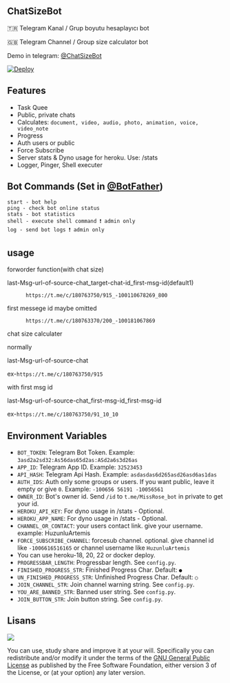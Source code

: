 ## ChatSizeBot

🇹🇷 Telegram Kanal / Grup boyutu hesaplayıcı bot

🇬🇧 Telegram Channel / Group size calculator bot

Demo in telegram: [@ChatSizeBot](https://t.me/ChatSizeBot)

[![Deploy](https://www.herokucdn.com/deploy/button.svg)](https://heroku.com/deploy?template=https://github.com/HuzunluArtemis/ChatSizeBot)

## Features

- Task Quee
- Public, private chats
- Calculates: `document, video, audio, photo, animation, voice, video_note`
- Progress
- Auth users or public
- Force Subscribe
- Server stats & Dyno usage for heroku. Use: /stats
- Logger, Pinger, Shell executer

## Bot Commands (Set in [@BotFather](https://t.me/BotFather))

```
start - bot help
ping - check bot online status
stats - bot statistics
shell - execute shell command ❗ admin only
log - send bot logs ❗ admin only
```
## usage

forworder function(with chat size)

   last-Msg-url-of-source-chat_target-chat-id_first-msg-id(default1)
   
          https://t.me/c/180763750/915_-100110678269_800 
      
   first messege id maybe omitted
   
          https://t.me/c/180763370/200_-100181067869
      
      
chat size calculater

   normally
   
   last-Msg-url-of-source-chat
   
   ex-```https://t.me/c/180763750/915```
   
   with first msg id
   
   last-Msg-url-of-source-chat_first-msg-id_first-msg-id
   
   ex-```https://t.me/c/180763750/91_10_10```
   
   
   
## Environment Variables

- `BOT_TOKEN`: Telegram Bot Token. Example: `3asd2a2sd32:As56das65d2as:ASd2a6s3d26as`
- `APP_ID`: Telegram App ID. Example: `32523453`
- `API_HASH`: Telegram Api Hash. Example: `asdasdas6d265asd26asd6as1das`
- `AUTH_IDS`: Auth only some groups or users. If you want public, leave it empty or give `0`. Example: `-100656 56191 -10056561`
- `OWNER_ID`: Bot's owner id. Send `/id` to `t.me/MissRose_bot` in private to get your id.
- `HEROKU_API_KEY`: For dyno usage in /stats - Optional.
- `HEROKU_APP_NAME`: For dyno usage in /stats - Optional.
- `CHANNEL_OR_CONTACT`: your users contact link. give your username. example: HuzunluArtemis
- `FORCE_SUBSCRIBE_CHANNEL`: forcesub channel. optional. give channel id like `-1006616516165` or channel username like `HuzunluArtemis`
- You can use heroku-18, 20, 22 or docker deploy.
- `PROGRESSBAR_LENGTH`: Progressbar length. See `config.py`.
- `FINISHED_PROGRESS_STR`: Finished Progress Char. Default: `●`
- `UN_FINISHED_PROGRESS_STR`: Unfinished Progress Char. Default: `○`
- `JOIN_CHANNEL_STR`: Join channel warning string. See `config.py`.
- `YOU_ARE_BANNED_STR`: Banned user string. See `config.py`.
- `JOIN_BUTTON_STR`: Join button string. See `config.py`.

## Lisans

![](https://www.gnu.org/graphics/gplv3-127x51.png)

You can use, study share and improve it at your will. Specifically you can redistribute and/or modify it under the terms of the [GNU General Public License](https://www.gnu.org/licenses/gpl-3.0.html) as published by the Free Software Foundation, either version 3 of the License, or (at your option) any later version.
